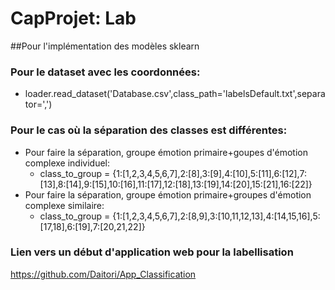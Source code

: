 # CapProjet: Lab
##Pour l'implémentation des modèles sklearn

### Pour le dataset avec les coordonnées:
 - loader.read_dataset('Database.csv',class_path='labelsDefault.txt',separator=',')

### Pour le cas où la séparation des classes est différentes:
* Pour faire la séparation, groupe émotion primaire+goupes d'émotion complexe individuel:
  *   class_to_group = {1:[1,2,3,4,5,6,7],2:[8],3:[9],4:[10],5:[11],6:[12],7:[13],8:[14],9:[15],10:[16],11:[17],12:[18],13:[19],14:[20],15:[21],16:[22]}
* Pour faire la séparation, groupe émotion primaire+groupes d'émotion complexe similaire:
  *   class_to_group = {1:[1,2,3,4,5,6,7],2:[8,9],3:[10,11,12,13],4:[14,15,16],5:[17,18],6:[19],7:[20,21,22]}

### Lien vers un début d'application web pour la labellisation
https://github.com/Daitori/App_Classification
